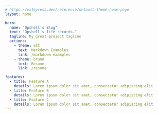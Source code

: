 ```yaml
---
# https://vitepress.dev/reference/default-theme-home-page
layout: home

hero:
  name: "Opshell's Blog"
  text: "Opshell's life records."
  tagline: My great project tagline
  actions:
    - theme: alt
      text: Markdown Examples
      link: /markdown-examples
    - theme: brand
      text: Resume
      link: /resume

features:
  - title: Feature A
    details: Lorem ipsum dolor sit amet, consectetur adipiscing elit
  - title: Feature B
    details: Lorem ipsum dolor sit amet, consectetur adipiscing elit
  - title: Feature C
    details: Lorem ipsum dolor sit amet, consectetur adipiscing elit
---
```

